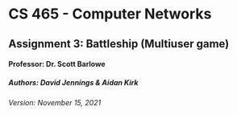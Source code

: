 # CS 465 - Computer Networks
## Assignment 3: Battleship (Multiuser game)
#### Professor: Dr. Scott Barlowe
##### Authors: David Jennings & Aidan Kirk
###### Version: November 15, 2021
